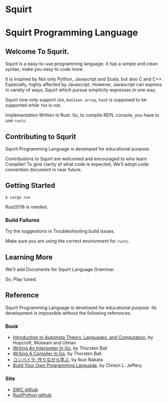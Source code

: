 # Squirt

# Squirt Programming Language

## Welcome To Squrit.

Squrit is a easy-to-use programming language. It has a simple and clean syntax, make you easy to code more.

It is inspired by Not only Python, Javascript and Scala, but also C and C++. Especially, highly affected by Javascript. However, Javascript can express in variety of ways, Squirt which pursue simplicity expresses in one way.

Squirt now only support `i64`, `boolean`. `array`, `hash` is supposed to be supported while `f64` is not.

Implementation Written in Rust. So, to compile REPL console, you have to use `rustc`.

## Contributing to Squrit

Squrit Programming Language is developed for educational purpose.

Contributions to Squirt are welcomed and encouraged to who learn Compiler! To give clarity of what code is expected, We'll adopt code convention document in near future.

## Getting Started

```
$ cargo run
```

Rust2018 is needed.

### Build Failures

Try the suggestions in Troubleshooting build issues.

Make sure you are using the correct environment for `rustc`.

## Learning More

We'll add Documents for Squirt Language Grammar.

So, Play tuned.

## Reference

Squrit Programming Language is developed for educational purpose. Its development is impossible without the following references.

### Book

-   [Introduction to Automata Theory, Languages, and Computation](https://www.amazon.com/-/ko/dp/8131720470/ref=sr_1_1?crid=1ZWH294EYIC8&keywords=automata+theory+motwani&qid=1647184357&s=books&sprefix=automata+theory+motwa%2Cstripbooks-intl-ship%2C294&sr=1-1#books-entity-teaser), by Hopcroft, Motwani and Ulman
-   [Writing An Interpreter In Go](https://www.amazon.com/Writing-Interpreter-Go-Thorsten-Ball/dp/3982016118), by Thorsten Ball
-   [Writing A Compiler In Go](https://www.amazon.com/Writing-Compiler-Go-Thorsten-Ball/dp/398201610X), by Thorsten Ball
-   [コンパイラ: 作りながら学ぶ](https://www.amazon.com/-/ko/dp/4274221164/ref=sr_1_1?crid=11IL58SSQLSAC&keywords=コンパイラ+作りながら學ぶ&qid=1647184259&s=books&sprefix=%2Cstripbooks-intl-ship%2C510&sr=1-1), by Ikuo Nakata
-   [Build Your Own Programming Language](https://www.amazon.com/-/ko/dp/1800204809/ref=sr_1_3?crid=2Q630ZQZ797IC&keywords=compiler&qid=1647184490&s=books&sprefix=compil%2Cstripbooks-intl-ship%2C278&sr=1-3), by Clinton L. Jeffery

### Site

-   [SWC github](https://github.com/swc-project/swc)
-   [RustPython github](https://github.com/RustPython/RustPython)
